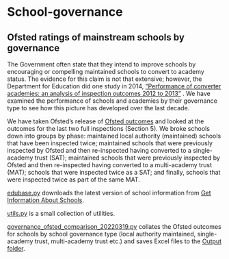 # School-governance
## Ofsted ratings of mainstream schools by governance

The Government often state that they intend to improve schools by encouraging or compelling maintained schools to convert to academy status. The evidence for this claim is not that extensive; however, the Department for Education did one study in 2014, [“Performance of converter academies: an analysis of inspection outcomes 2012 to 2013”](https://assets.publishing.service.gov.uk/government/uploads/system/uploads/attachment_data/file/269332/DFE-RR322_-_Converter_Academies_Ofsted.pdf) . We have examined the performance of schools and academies by their governance type to see how this picture has developed over the last decade.

We have taken Ofsted’s release of [Ofsted outcomes](https://assets.publishing.service.gov.uk/government/uploads/system/uploads/attachment_data/file/1059521/Management_information_-_state-funded_schools_-_as_at_28_Feb_2022.xlsx) and looked at the outcomes for the last two full inspections (Section 5). We broke schools down into groups by phase: maintained local authority (maintained) schools that have been inspected twice; maintained schools that were previously inspected by Ofsted and then re-inspected having converted to a single-academy trust (SAT); maintained schools that were previously inspected by Ofsted and then re-inspected having converted to a multi-academy trust (MAT); schools that were inspected twice as a SAT; and finally, schools that were inspected twice as part of the same MAT. 

[edubase.py](edubase.py) downloads the latest version of school information from [Get Information About Schools](https://get-information-schools.service.gov.uk/Downloads).

[utils.py](utils.py) is a small collection of utilities.

[governance_ofsted_comparison_20220319.py](governance_ofsted_comparison_20220319.py) collates the Ofsted outcomes for schools by school governance type (local authority maintained, single-academy trust, multi-academy trust etc.) and saves Excel files to the [Output folder](Output).
